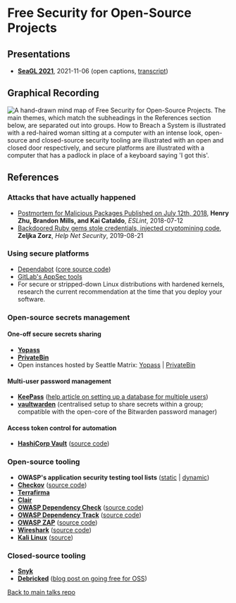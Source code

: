 # Free Security for Open-Source Projects

## Presentations

- [**SeaGL 2021**](https://seagl.org/archive/2021/free-security-for-open-source-projects), 2021-11-06 (open captions, [transcript](transcript.md))

## Graphical Recording

![A hand-drawn mind map of Free Security for Open-Source Projects.  The main themes, which match the subheadings in the References section below, are separated out into groups.  How to Breach a System is illustrated with a red-haired woman sitting at a computer with an intense look, open-source and closed-source security tooling are illustrated with an open and closed door respectively, and secure platforms are illustrated with a computer that has a padlock in place of a keyboard saying 'I got this'.](free-security-graphic.jpg "Graphical representation of Free Security for Open-Source Projects")

## References

### Attacks that have actually happened

* [Postmortem for Malicious Packages Published on July 12th, 2018](https://eslint.org/blog/2018/07/postmortem-for-malicious-package-publishes), **Henry Zhu, Brandon Mills, and Kai Cataldo**, *ESLint*, 2018-07-12
* [Backdoored Ruby gems stole credentials, injected cryptomining code](https://www.helpnetsecurity.com/2019/08/21/backdoored-ruby-gems/), **Zeljka Zorz**, *Help Net Security*, 2019-08-21

### Using secure platforms

* [Dependabot](https://docs.github.com/en/code-security/supply-chain-security/keeping-your-dependencies-updated-automatically/keeping-your-actions-up-to-date-with-dependabot) ([core source code](https://github.com/dependabot/dependabot-core))
* [GitLab's AppSec tools](https://docs.gitlab.com/ee/user/application_security/)
* For secure or stripped-down Linux distributions with hardened kernels, research the current recommendation at the time that you deploy your software.

### Open-source secrets management

#### One-off secure secrets sharing

* [**Yopass**](https://yopass.se/)
* [**PrivateBin**](https://privatebin.info/)
* Open instances hosted by Seattle Matrix: [Yopass](https://yopass.seattlematrix.org/#/) | [PrivateBin](https://privatebin.seattlematrix.org/)

#### Multi-user password management

* [**KeePass**](https://keepass.info/) ([help article on setting up a database for multiple users](https://keepass.info/help/base/multiuser.html))
* [**vaultwarden**](https://github.com/dani-garcia/vaultwarden) (centralised setup to share secrets within a group; compatible with the open-core of the Bitwarden password manager)

#### Access token control for automation

* [**HashiCorp Vault**](https://www.hashicorp.com/products/vault) ([source code](https://github.com/hashicorp/vault))

### Open-source tooling

* **OWASP's application security testing tool lists** ([static](https://owasp.org/www-community/Source_Code_Analysis_Tools#) | [dynamic](https://owasp.org/www-community/Vulnerability_Scanning_Tools#))
* [**Checkov**](https://www.checkov.io/) ([source code](https://www.github.com/bridgecrewio/checkov))
* [**Terrafirma**](https://github.com/wayfair/terrafirma)
* [**Clair**](https://github.com/arminc/clair-scanner)
* [**OWASP Dependency Check**](https://owasp.org/www-project-dependency-check/) ([source code](https://github.com/jeremylong/DependencyCheck))
* [**OWASP Dependency Track**](https://owasp.org/www-project-dependency-track/) ([source code](https://github.com/DependencyTrack/dependency-track))
* [**OWASP ZAP**](https://www.zaproxy.org/) ([source code](https://github.com/zaproxy/zaproxy))
* [**Wireshark**](https://www.wireshark.org/) ([source code](https://gitlab.com/wireshark/wireshark))
* [**Kali Linux**](https://www.kali.org/) ([source](https://www.kali.org/docs/general-use/kali-linux-sources-list-repositories/))

### Closed-source tooling

* [**Snyk**](https://snyk.io/plans/)
* [**Debricked**](https://debricked.com/) ([blog post on going free for OSS](https://debricked.com/blog/debricked-made-free-for-open-source-maintainers/))

[Back to main talks repo](https://github.com/lisushka/talks)
